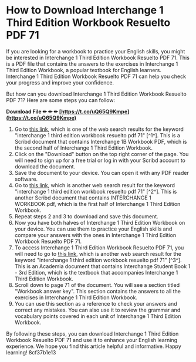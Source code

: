 
 
# How to Download Interchange 1 Third Edition Workbook Resuelto PDF 71
 
If you are looking for a workbook to practice your English skills, you might be interested in Interchange 1 Third Edition Workbook Resuelto PDF 71. This is a PDF file that contains the answers to the exercises in Interchange 1 Third Edition Workbook, a popular textbook for English learners. Interchange 1 Third Edition Workbook Resuelto PDF 71 can help you check your progress and improve your confidence.
 
But how can you download Interchange 1 Third Edition Workbook Resuelto PDF 71? Here are some steps you can follow:
 
**Download File ✏ ✏ ✏ [https://t.co/uQ65Q9Kmpe](https://t.co/uQ65Q9Kmpe)**


 
1. Go to [this link](https://www.scribd.com/document/366284417/Interchange-1B-Workbook-pdf), which is one of the web search results for the keyword "interchange 1 third edition workbook resuelto pdf 71" [^1^]. This is a Scribd document that contains Interchange 1B Workbook PDF, which is the second half of Interchange 1 Third Edition Workbook.
2. Click on the "Download" button on the top right corner of the page. You will need to sign up for a free trial or log in with your Scribd account to download the document.
3. Save the document to your device. You can open it with any PDF reader software.
4. Go to [this link](https://www.scribd.com/document/403056136/INTERCHANGE-1-WORKBOOK-pdf), which is another web search result for the keyword "interchange 1 third edition workbook resuelto pdf 71" [^2^]. This is another Scribd document that contains INTERCHANGE 1 WORKBOOK.pdf, which is the first half of Interchange 1 Third Edition Workbook.
5. Repeat steps 2 and 3 to download and save this document.
6. Now you have both halves of Interchange 1 Third Edition Workbook on your device. You can use them to practice your English skills and compare your answers with the ones in Interchange 1 Third Edition Workbook Resuelto PDF 71.
7. To access Interchange 1 Third Edition Workbook Resuelto PDF 71, you will need to go to [this link](https://www.academia.edu/37089318/Interchange_Student_Book_1_3rd_Edition), which is another web search result for the keyword "interchange 1 third edition workbook resuelto pdf 71" [^3^]. This is an Academia document that contains Interchange Student Book 1 - 3rd Edition, which is the textbook that accompanies Interchange 1 Third Edition Workbook.
8. Scroll down to page 71 of the document. You will see a section titled "Workbook answer key". This section contains the answers to all the exercises in Interchange 1 Third Edition Workbook.
9. You can use this section as a reference to check your answers and correct any mistakes. You can also use it to review the grammar and vocabulary points covered in each unit of Interchange 1 Third Edition Workbook.

By following these steps, you can download Interchange 1 Third Edition Workbook Resuelto PDF 71 and use it to enhance your English learning experience. We hope you find this article helpful and informative. Happy learning!
 8cf37b1e13
 
